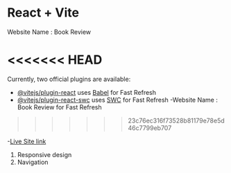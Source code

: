 # React + Vite

Website Name : Book Review

<<<<<<< HEAD
=======
Currently, two official plugins are available:

- [@vitejs/plugin-react](https://github.com/vitejs/vite-plugin-react/blob/main/packages/plugin-react/README.md) uses [Babel](https://babeljs.io/) for Fast Refresh
- [@vitejs/plugin-react-swc](https://github.com/vitejs/vite-plugin-react-swc) uses [SWC](https://swc.rs/) for Fast Refresh
-Website Name : Book Review for Fast Refresh
>>>>>>> 23c76ec316f73528b81179e78e5d46c7799eb707

-[Live Site link]()
1. Responsive design
2. Navigation